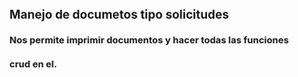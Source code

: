 ## Manejo de documetos tipo solicitudes

### Nos permite imprimir documentos y hacer todas las funciones
### crud en el.
